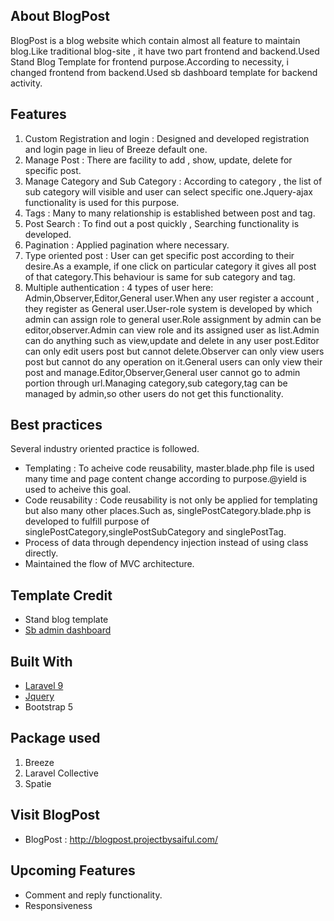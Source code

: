 ## About BlogPost

BlogPost is a blog website which contain almost all feature to maintain blog.Like traditional blog-site , it have two part frontend and backend.Used Stand Blog
Template for frontend purpose.According to necessity, i changed frontend from backend.Used sb dashboard template for backend activity.

## Features

1. Custom Registration and login : Designed and developed registration and login page in lieu of Breeze default one.
2. Manage Post : There are facility to add , show, update, delete for specific post.
3. Manage Category and Sub Category : According to category , the list of sub category will visible and user can select specific one.Jquery-ajax functionality is used for this purpose.
4. Tags : Many to many relationship is established between post and tag.
5. Post Search : To find out a post quickly , Searching functionality is developed.
6. Pagination : Applied pagination where necessary.
7. Type oriented post : User can get specific post according to their desire.As a example, if one click on particular category it gives all post of that category.This behaviour is same for sub category and tag.
9. Multiple authentication : 4 types of user here: Admin,Observer,Editor,General user.When any user register a account , they register as General user.User-role system is developed by which admin can assign role to general user.Role assignment by admin can be editor,observer.Admin can view role and its assigned user as list.Admin can do anything such as view,update and delete in any user post.Editor can only edit users post but cannot delete.Observer can only view users post but cannot do any operation on it.General users can only view their post and manage.Editor,Observer,General user cannot go to admin portion through url.Managing category,sub category,tag can be managed by admin,so other users do not get this functionality.

## Best practices

Several industry oriented practice is followed.
- Templating : To acheive code reusability, master.blade.php file is used many time and page content change according to purpose.@yield is used to acheive this goal.
- Code reusability : Code reusability is not only be applied for templating but also many other places.Such as, singlePostCategory.blade.php is developed to fulfill purpose of singlePostCategory,singlePostSubCategory and singlePostTag.
- Process of data through dependency injection instead of using class directly.
- Maintained the flow of MVC architecture. 


## Template Credit
- Stand blog template
- [Sb admin dashboard](https://startbootstrap.com/previews/sb-admin)

## Built With

* [Laravel 9](https://laravel.com/docs/9.x)
* [Jquery](https://jquery.com/)
* Bootstrap 5

## Package used
1. Breeze
2. Laravel Collective
3. Spatie

## Visit BlogPost
- BlogPost : http://blogpost.projectbysaiful.com/

## Upcoming Features
- Comment and reply functionality.
- Responsiveness
